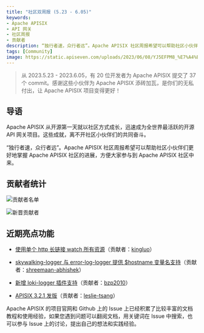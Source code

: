 ```yaml
---
title: "社区双周报 (5.23 - 6.05)"
keywords: 
- Apache APISIX
- API 网关
- 社区周报
- 贡献者
description: “独行者速，众行者远”。Apache APISIX 社区周报希望可以帮助社区小伙伴们更好地掌握 Apache APISIX 社区的进展，方便大家参与到 Apache APISIX 社区中来。
tags: [Community]
image: https://static.apiseven.com/uploads/2023/06/08/YJ5EFPM8_%E7%A4%BE%E5%8C%BA%E5%8F%8C%E5%91%A8%E6%8A%A5%E5%A4%B4%E5%9B%BE-%E4%B8%AD%E6%96%87.png
---
```


> 从 2023.5.23 - 2023.6.05，有 20 位开发者为 Apache APISIX 提交了 37 个 commit。感谢这些小伙伴为 Apache APISIX 添砖加瓦，是你们的无私付出，让 Apache APISIX 项目变得更好！
<!--truncate-->

## 导语

Apache APISIX 从开源第一天就以社区方式成长，迅速成为全世界最活跃的开源 API 网关项目。这些成就，离不开社区小伙伴们的共同奋斗。

“独行者速，众行者远”。Apache APISIX 社区周报希望可以帮助社区小伙伴们更好地掌握 Apache APISIX 社区的进展，方便大家参与到 Apache APISIX 社区中来。

## 贡献者统计

![贡献者名单](https://static.apiseven.com/uploads/2023/06/09/XavQu9xL_contributor%20list0609.png)

![新晋贡献者](https://static.apiseven.com/uploads/2023/06/08/MOxcew0f_%E6%96%B0%E6%99%8B%E8%B4%A1%E7%8C%AE%E8%80%85%E6%B5%B7%E6%8A%A5.png)

## 近期亮点功能

- [使用单个 http 长链接 watch 所有资源](https://github.com/apache/apisix/pull/9456)（贡献者：[kingluo](https://github.com/kingluo)）

- [skywalking-logger 与 error-log-logger 提供 $hostname 变量名支持](https://github.com/apache/apisix/pull/9401)（贡献者：[shreemaan-abhishek](https://github.com/shreemaan-abhishek)）

- [新增 loki-logger 插件支持](https://github.com/apache/apisix/pull/9399)（贡献者：[bzp2010](https://github.com/bzp2010)）

- [APISIX 3.2.1 发版](https://github.com/apache/apisix/pull/9560)（贡献者：[leslie-tsang](https://github.com/leslie-tsang)）

Apache APISIX 的项目官网和 Github 上的 Issue 上已经积累了比较丰富的文档教程和使用经验，如果您遇到问题可以翻阅文档，用关键词在 Issue 中搜索，也可以参与 Issue 上的讨论，提出自己的想法和实践经验。
